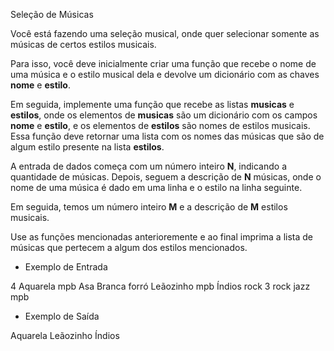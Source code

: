 Seleção de Músicas

Você está fazendo uma seleção musical, onde quer selecionar somente
as músicas de certos estilos musicais.

Para isso, você deve inicialmente criar uma função que
recebe o nome de uma música e o estilo musical dela
e devolve um dicionário com as chaves **nome** e **estilo**.

Em seguida, implemente uma função que recebe as listas **musicas**
e **estilos**, onde os elementos de **musicas** são um dicionário com
os campos **nome** e **estilo**, e os elementos de **estilos**
são nomes de estilos musicais. Essa função deve retornar uma lista com
os nomes das músicas que são de algum estilo presente na lista **estilos**.

A entrada de dados começa com um número inteiro **N**, indicando a
quantidade de músicas. Depois, seguem a descrição de **N** músicas,
onde o nome de uma música é dado em uma linha e o estilo na linha
seguinte.

Em seguida, temos um número inteiro **M** e a descrição de **M**
estilos musicais.

Use as funções mencionadas anterioremente e ao final imprima a lista
de músicas que pertecem a algum dos estilos mencionados.


- Exemplo de Entrada

4
Aquarela
mpb
Asa Branca
forró
Leãozinho
mpb
Índios
rock
3
rock
jazz
mpb

- Exemplo de Saída

Aquarela
Leãozinho
Índios

